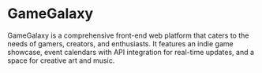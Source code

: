 # GameGalaxy
GameGalaxy is a comprehensive front-end web platform that caters to the needs of gamers, creators, and enthusiasts. It features an indie game showcase, event calendars with API integration for real-time updates, and a space for creative art and music. 

